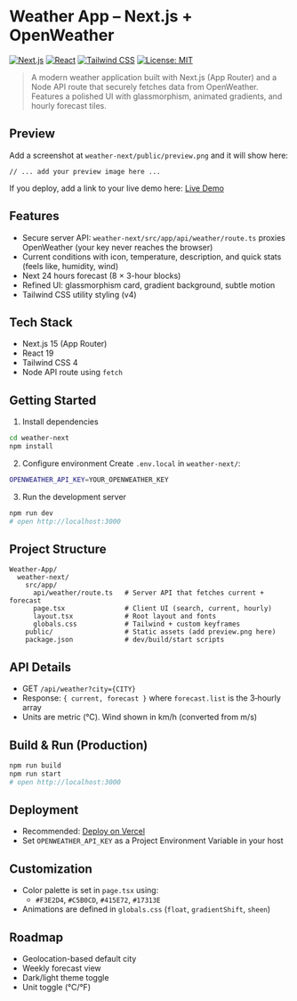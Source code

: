 # Weather App – Next.js + OpenWeather

[![Next.js](https://img.shields.io/badge/Next.js-15-black?logo=next.js)](https://nextjs.org)
[![React](https://img.shields.io/badge/React-19-61DAFB?logo=react&logoColor=white)](https://react.dev)
[![Tailwind CSS](https://img.shields.io/badge/Tailwind-4-38B2AC?logo=tailwind-css&logoColor=white)](https://tailwindcss.com)
[![License: MIT](https://img.shields.io/badge/License-MIT-informational.svg)](LICENSE)

> A modern weather application built with Next.js (App Router) and a Node API route that securely fetches data from OpenWeather. Features a polished UI with glassmorphism, animated gradients, and hourly forecast tiles.

## Preview

Add a screenshot at `weather-next/public/preview.png` and it will show here:

```weather-next/public/preview.png
// ... add your preview image here ...
```

If you deploy, add a link to your live demo here: [Live Demo](https://example.com)

## Features

- Secure server API: `weather-next/src/app/api/weather/route.ts` proxies OpenWeather (your key never reaches the browser)
- Current conditions with icon, temperature, description, and quick stats (feels like, humidity, wind)
- Next 24 hours forecast (8 × 3-hour blocks)
- Refined UI: glassmorphism card, gradient background, subtle motion
- Tailwind CSS utility styling (v4)

## Tech Stack

- Next.js 15 (App Router)
- React 19
- Tailwind CSS 4
- Node API route using `fetch`

## Getting Started

1. Install dependencies

```bash
cd weather-next
npm install
```

2. Configure environment
   Create `.env.local` in `weather-next/`:

```bash
OPENWEATHER_API_KEY=YOUR_OPENWEATHER_KEY
```

3. Run the development server

```bash
npm run dev
# open http://localhost:3000
```

## Project Structure

```
Weather-App/
  weather-next/
    src/app/
      api/weather/route.ts   # Server API that fetches current + forecast
      page.tsx               # Client UI (search, current, hourly)
      layout.tsx             # Root layout and fonts
      globals.css            # Tailwind + custom keyframes
    public/                  # Static assets (add preview.png here)
    package.json             # dev/build/start scripts
```

## API Details

- GET `/api/weather?city={CITY}`
- Response: `{ current, forecast }` where `forecast.list` is the 3‑hourly array
- Units are metric (°C). Wind shown in km/h (converted from m/s)

## Build & Run (Production)

```bash
npm run build
npm run start
# open http://localhost:3000
```

## Deployment

- Recommended: [Deploy on Vercel](https://vercel.com/new)
- Set `OPENWEATHER_API_KEY` as a Project Environment Variable in your host

## Customization

- Color palette is set in `page.tsx` using:
  - `#F3E2D4`, `#C5B0CD`, `#415E72`, `#17313E`
- Animations are defined in `globals.css` (`float`, `gradientShift`, `sheen`)

## Roadmap

- Geolocation-based default city
- Weekly forecast view
- Dark/light theme toggle
- Unit toggle (°C/°F)
